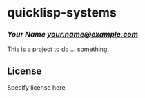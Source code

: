 # quicklisp-systems
### _Your Name <your.name@example.com>_

This is a project to do ... something.

## License

Specify license here

